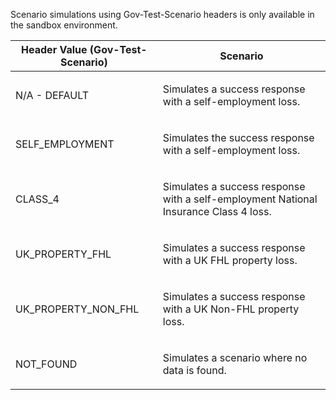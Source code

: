 <p>Scenario simulations using Gov-Test-Scenario headers is only available in the sandbox environment.</p>
<table>
    <thead>
        <tr>
            <th>Header Value (Gov-Test-Scenario)</th>
            <th>Scenario</th>
        </tr>
    </thead>
    <tbody>
        <tr>
            <td><p>N/A - DEFAULT</p></td>
            <td><p>Simulates a success response with a self-employment loss.</p></td>
        </tr>
        <tr>
            <td><p>SELF_EMPLOYMENT</p></td>
            <td><p>Simulates the success response with a self-employment loss.</p></td>
        </tr>
        <tr>
            <td><p>CLASS_4</p></td>
            <td><p>Simulates a success response with a self-employment National Insurance Class 4 loss.</p></td>
        </tr>
        <tr>
            <td><p>UK_PROPERTY_FHL</p></td>
            <td><p>Simulates a success response with a UK FHL property loss.</p></td>
        </tr>
        <tr>
            <td><p>UK_PROPERTY_NON_FHL</p></td>
            <td><p>Simulates a success response with a UK Non-FHL property loss.</p></td>
        </tr>
        <tr>
           <td><p>NOT_FOUND</p></td>
           <td><p>Simulates a scenario where no data is found.</p></td>
        </tr>
    </tbody>
</table>
